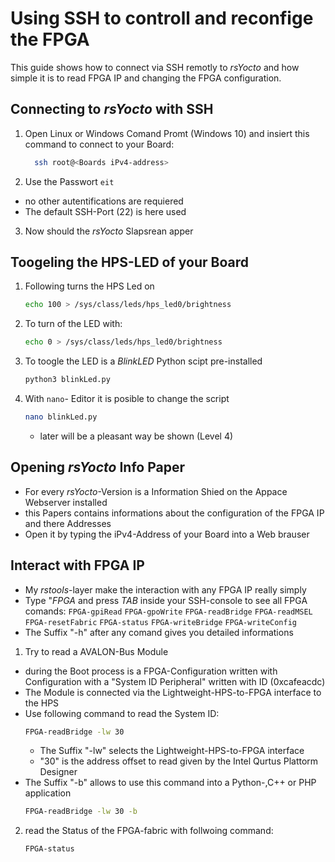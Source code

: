 # Using SSH to controll and reconfige the FPGA
This guide shows how to connect via SSH remotly to *rsYocto* and how simple it is to read FPGA IP and changing the FPGA configuration. 

## Connecting to *rsYocto* with SSH
1. Open Linux or Windows Comand Promt (Windows 10) and insiert this command to connect to your Board:
    ```bash
      ssh root@<Boards iPv4-address>
    ```
2. Use the Passwort `eit`
  * no other autentifications are requiered
  * The default SSH-Port (22) is here used 
3. Now should the *rsYocto* Slapsrean apper

## Toogeling the HPS-LED of your Board
1. Following turns the HPS Led on
    ```bash
    echo 100 > /sys/class/leds/hps_led0/brightness
    ```
2. To turn of the LED with:
    ```bash
    echo 0 > /sys/class/leds/hps_led0/brightness
   ```
3. To toogle the LED is a *BlinkLED* Python scipt pre-installed
    ```bash 
    python3 blinkLed.py
   ```
4. With `nano`- Editor it is posible to change the script
    ```bash 
    nano blinkLed.py
   ```
   * later will be a pleasant way be shown (Level 4) 
   
## Opening *rsYocto* Info Paper 
  * For every *rsYocto*-Version is a Information Shied on the Appace Webserver installed
  * this Papers contains informations about the configuration of the FPGA IP and there Addresses 
  * Open it by typing the iPv4-Address of your Board into a Web brauser
  
## Interact with FPGA IP
  * My *rstools*-layer make the interaction with any FPGA IP really simply
  * Type "*FPGA* and press *TAB* inside your SSH-console to see all FPGA comands:
  `FPGA-gpiRead` `FPGA-gpoWrite` `FPGA-readBridge` `FPGA-readMSEL` `FPGA-resetFabric`
  `FPGA-status` `FPGA-writeBridge` `FPGA-writeConfig`
  * The Suffix "-h" after any comand gives you detailed informations  
  1. Try to read a AVALON-Bus Module
  * during the Boot process is a FPGA-Configuration written with Configuration 
  with a "System ID Peripheral" written with ID (0xcafeacdc)
  * The Module is connected via the Lightweight-HPS-to-FPGA interface to the HPS
  * Use following command to read the System ID:
       ```bash
       FPGA-readBridge -lw 30
       ```
    * The Suffix "-lw" selects the Lightweight-HPS-to-FPGA interface
    * "30" is the address offset to read given by the Intel Qurtus Plattorm Designer
  * The Suffix "-b" allows to use this command into a Python-,C++ or PHP application
       ```bash
       FPGA-readBridge -lw 30 -b
      ```
  
  2. read the Status of the FPGA-fabric with follwoing command:
       ```bash
       FPGA-status
       ```
